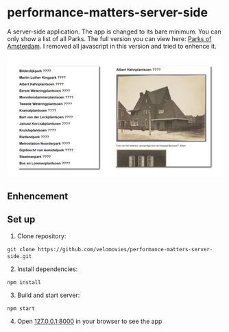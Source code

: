 # performance-matters-server-side

A server-side application. The app is changed to its bare minimum. You can only show a list of all Parks. The full version you can view here:  [Parks of Amsterdam](https://velomovies.github.io/Project-1-WEBDEV/app/#home). 
I removed all javascript in this version and tried to enhence it. 

![Screenshot of the app](img/screenshot.png)

## Enhencement  

## Set up
1. Clone repository:
```
git clone https://github.com/velomovies/performance-matters-server-side.git
```
2. Install dependencies:
```
npm install
```

3. Build and start server:
```
npm start
```
    
4. Open [127.0.0.1:8000](127.0.0.1:8000) in your browser to see the app